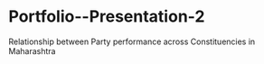 # Portfolio--Presentation-2
Relationship between Party performance across Constituencies in Maharashtra
